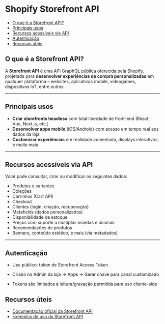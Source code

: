 # Shopify Storefront API

- [O que é a Storefront API?](#o-que-é-a-storefront-api)
- [Principais usos](#principais-usos)
- [Recursos acessíveis via API](#recursos-acessíveis-via-api)
- [Autenticação](#autenticação)
- [Recursos úteis](#recursos-úteis)

## O que é a Storefront API?

A **Storefront API** é uma API GraphQL pública oferecida pela Shopify, projetada para **desenvolver experiências de compra personalizadas** em qualquer plataforma – websites, aplicativos mobile, videogames, dispositivos IoT, entre outros.

---

## Principais usos

- **Criar storefronts headless** com total liberdade de front-end (React, Vue, Next.js, etc.)
- **Desenvolver apps mobile** (iOS/Android) com acesso em tempo real aos dados da loja
- **Customizar experiências** em realidade aumentada, displays interativos, e muito mais

---

## Recursos acessíveis via API

Você pode consultar, criar ou modificar os seguintes dados:

- Produtos e variantes
- Coleções
- Carrinhos (Cart API)
- Checkout
- Clientes (login, criação, recuperação)
- Metafields (dados personalizados)
- Disponibilidade de estoque
- Preços com suporte a múltiplas moedas e idiomas
- Recomendações de produtos
- Banners, conteúdo estático, e mais (via metadados)

---

## Autenticação

- Uso público: token de Storefront Access Token

- Criado no Admin da loja → Apps → Gerar chave para canal customizado

- Tokens são limitados à leitura/gravação permitida para uso cliente-side

## Recursos úteis

- [Documentação oficial da Storefront API](https://shopify.dev/docs/api/storefront)
- [Exemplos de uso da Storefront API](https://shopify.dev/docs/storefront-api/examples)

